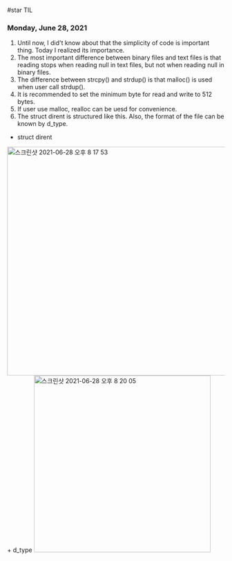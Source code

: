 #star TIL
### Monday, June 28, 2021
1. Until now, I did't know about that the simplicity of code is important thing. Today I realized its importance.
2. The most important difference between binary files and text files is that reading stops when reading null in text files, but not when reading null in binary files.
3. The difference between strcpy() and strdup() is that malloc() is used when user call strdup().
4. It is recommended to set the minimum byte for read and write to 512 bytes.
5. If user use malloc, realloc can be uesd for convenience.
6. The struct dirent is structured like this. Also, the format of the file can be known by d_type.
+ struct dirent
<img width="529" alt="스크린샷 2021-06-28 오후 8 17 53" src="https://user-images.githubusercontent.com/70479118/123628328-ecb07200-d84d-11eb-8fd1-a02c4cad84e3.png">
+ d_type
<img width="409" alt="스크린샷 2021-06-28 오후 8 20 05" src="https://user-images.githubusercontent.com/70479118/123628587-3c8f3900-d84e-11eb-8f37-4e8cc72e1f1d.png">
